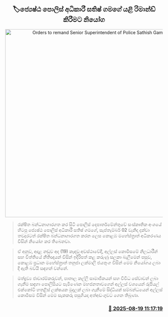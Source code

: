 <p align='center'><b><h2 align='center' title='Orders to remand Senior Superintendent of Police Sathish Gamage'>🏷ජ්‍යෙෂ්ඨ පොලිස් අධිකාරී සතිෂ් ගමගේ යළි රිමාන්ඩ් කිරීමට නියෝග</h2></b></p>
<p align='center'><img src='https://helakuru.sgp1.cdn.digitaloceanspaces.com/esana/images/lib/court-2.jpg' width='600' alt='Orders to remand Senior Superintendent of Police Sathish Gamage'></p>

> රක්ෂිත බන්ධනාගාරගත කර සිටි පොලිස් දෙපාර්තමේන්තුවේ සංස්කෘතික අංශයේ හිටපු ජ්‍යෙෂ්ඨ පොලිස් අධිකාරී සතිෂ් ගමගේ, සැප්තැම්බර් 02 වැනිදා දක්වා තවදුරටත් රක්ෂිත බන්ධනාගාරගත කරන ලෙස කොළඹ මහේස්ත්‍රාත් අධිකරණය විසින් නියෝග කර තිබෙනවා.

> ඒ අනුව, අදාළ නඩුව අද (19) කැඳවූ අවස්ථාවේදී, අල්ලස් කොමිසමේ නිලධාරීන් සහ විත්තියේ නීතිඥයන් විසින් ඉදිරිපත් කළ කරුණු සලකා බැලීමෙන් පසුව, කොළඹ ප්‍රධාන මහේස්ත්‍රාත් තනුජා ලක්මාලි ජයතුංග විසින් මෙම නියෝගය ලබා දී ඇති බවයි සඳහන් වන්නේ.

> මත්ද්‍රව්‍ය ජාවාරම්කරුවන්, පාතාල කල්ලි සාමාජිකයන් සහ විවිධ සේවාවන් ලබා ගැනීම සඳහා පොලිසියට පැමිණෙන මහජනතාවගෙන් අල්ලස් වශයෙන් රුපියල් එක්කෝටි හතළිස් ලක්ෂයක මුදලක් ලබා ගැනීමේ සිද්ධියක් සම්බන්ධයෙන් අල්ලස් කොමිසම විසින් මෙම සැකකරු පසුගියදා අත්අඩංගුවට ගෙන තිබුණා.



<h3 align='right'><a href='https://www.helakuru.lk/esana/p/112820/'>📅 2025-08-19 11:17:19</a></h3>
